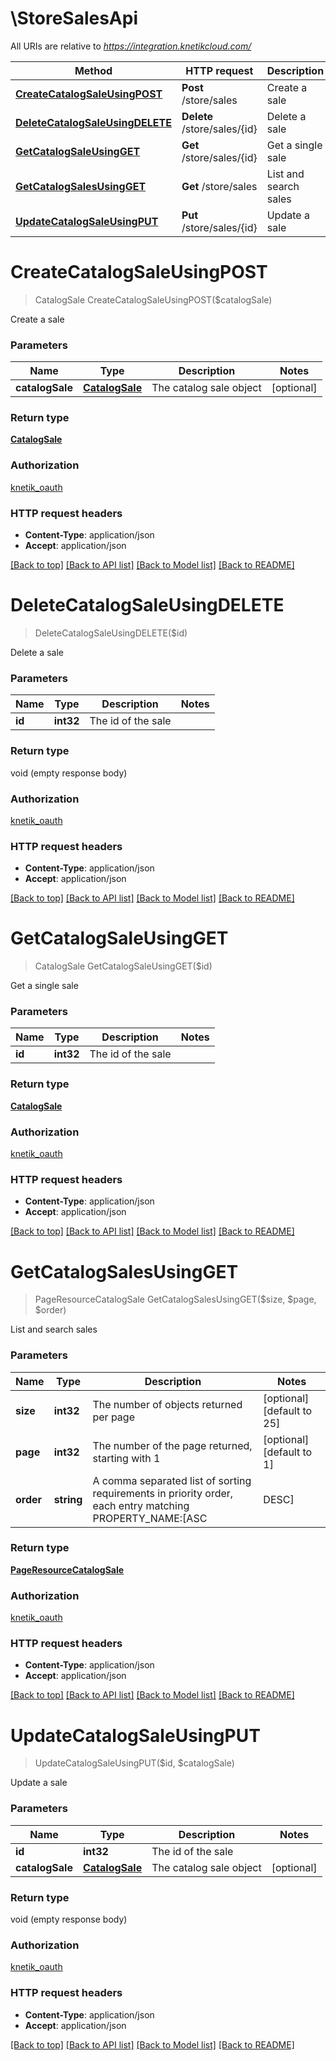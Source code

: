 # \StoreSalesApi

All URIs are relative to *https://integration.knetikcloud.com/*

Method | HTTP request | Description
------------- | ------------- | -------------
[**CreateCatalogSaleUsingPOST**](StoreSalesApi.md#CreateCatalogSaleUsingPOST) | **Post** /store/sales | Create a sale
[**DeleteCatalogSaleUsingDELETE**](StoreSalesApi.md#DeleteCatalogSaleUsingDELETE) | **Delete** /store/sales/{id} | Delete a sale
[**GetCatalogSaleUsingGET**](StoreSalesApi.md#GetCatalogSaleUsingGET) | **Get** /store/sales/{id} | Get a single sale
[**GetCatalogSalesUsingGET**](StoreSalesApi.md#GetCatalogSalesUsingGET) | **Get** /store/sales | List and search sales
[**UpdateCatalogSaleUsingPUT**](StoreSalesApi.md#UpdateCatalogSaleUsingPUT) | **Put** /store/sales/{id} | Update a sale


# **CreateCatalogSaleUsingPOST**
> CatalogSale CreateCatalogSaleUsingPOST($catalogSale)

Create a sale


### Parameters

Name | Type | Description  | Notes
------------- | ------------- | ------------- | -------------
 **catalogSale** | [**CatalogSale**](CatalogSale.md)| The catalog sale object | [optional] 

### Return type

[**CatalogSale**](CatalogSale.md)

### Authorization

[knetik_oauth](../README.md#knetik_oauth)

### HTTP request headers

 - **Content-Type**: application/json
 - **Accept**: application/json

[[Back to top]](#) [[Back to API list]](../README.md#documentation-for-api-endpoints) [[Back to Model list]](../README.md#documentation-for-models) [[Back to README]](../README.md)

# **DeleteCatalogSaleUsingDELETE**
> DeleteCatalogSaleUsingDELETE($id)

Delete a sale


### Parameters

Name | Type | Description  | Notes
------------- | ------------- | ------------- | -------------
 **id** | **int32**| The id of the sale | 

### Return type

void (empty response body)

### Authorization

[knetik_oauth](../README.md#knetik_oauth)

### HTTP request headers

 - **Content-Type**: application/json
 - **Accept**: application/json

[[Back to top]](#) [[Back to API list]](../README.md#documentation-for-api-endpoints) [[Back to Model list]](../README.md#documentation-for-models) [[Back to README]](../README.md)

# **GetCatalogSaleUsingGET**
> CatalogSale GetCatalogSaleUsingGET($id)

Get a single sale


### Parameters

Name | Type | Description  | Notes
------------- | ------------- | ------------- | -------------
 **id** | **int32**| The id of the sale | 

### Return type

[**CatalogSale**](CatalogSale.md)

### Authorization

[knetik_oauth](../README.md#knetik_oauth)

### HTTP request headers

 - **Content-Type**: application/json
 - **Accept**: application/json

[[Back to top]](#) [[Back to API list]](../README.md#documentation-for-api-endpoints) [[Back to Model list]](../README.md#documentation-for-models) [[Back to README]](../README.md)

# **GetCatalogSalesUsingGET**
> PageResourceCatalogSale GetCatalogSalesUsingGET($size, $page, $order)

List and search sales


### Parameters

Name | Type | Description  | Notes
------------- | ------------- | ------------- | -------------
 **size** | **int32**| The number of objects returned per page | [optional] [default to 25]
 **page** | **int32**| The number of the page returned, starting with 1 | [optional] [default to 1]
 **order** | **string**| A comma separated list of sorting requirements in priority order, each entry matching PROPERTY_NAME:[ASC|DESC] | [optional] [default to id:ASC]

### Return type

[**PageResourceCatalogSale**](PageResource«CatalogSale».md)

### Authorization

[knetik_oauth](../README.md#knetik_oauth)

### HTTP request headers

 - **Content-Type**: application/json
 - **Accept**: application/json

[[Back to top]](#) [[Back to API list]](../README.md#documentation-for-api-endpoints) [[Back to Model list]](../README.md#documentation-for-models) [[Back to README]](../README.md)

# **UpdateCatalogSaleUsingPUT**
> UpdateCatalogSaleUsingPUT($id, $catalogSale)

Update a sale


### Parameters

Name | Type | Description  | Notes
------------- | ------------- | ------------- | -------------
 **id** | **int32**| The id of the sale | 
 **catalogSale** | [**CatalogSale**](CatalogSale.md)| The catalog sale object | [optional] 

### Return type

void (empty response body)

### Authorization

[knetik_oauth](../README.md#knetik_oauth)

### HTTP request headers

 - **Content-Type**: application/json
 - **Accept**: application/json

[[Back to top]](#) [[Back to API list]](../README.md#documentation-for-api-endpoints) [[Back to Model list]](../README.md#documentation-for-models) [[Back to README]](../README.md)

